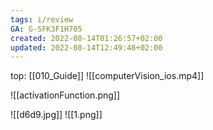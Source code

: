 ```yaml
---
tags: i/review
GA: G-SFK3F1H705
created: 2022-08-14T01:26:57+02:00
updated: 2022-08-14T12:49:48+02:00
---
```


top: [[010_Guide]]
![[computerVision_ios.mp4]]






![[activationFunction.png]]

![[d6d9.jpg]]
![[1.png]]

